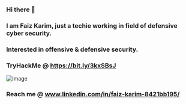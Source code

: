 ### Hi there 👋
### I am Faiz Karim, just a techie working in field of defensive cyber security.
### Interested in offensive & defensive security.
### TryHackMe @ https://bit.ly/3kxSBsJ
![image](https://user-images.githubusercontent.com/87700008/126310526-3e6df91d-bd70-4381-b76e-51582e3ea6d4.png)
### Reach me @ www.linkedin.com/in/faiz-karim-8421bb195/
<!--
**F41zK4r1m/F41zK4r1m** is a ✨ _special_ ✨ repository because its `README.md` (this file) appears on your GitHub profile.

Here are some ideas to get you started:

- 🔭 I’m currently working on ...
- 🌱 I’m currently learning ...
- 👯 I’m looking to collaborate on ...
- 🤔 I’m looking for help with ...
- 💬 Ask me about ...
- 📫 How to reach me: ...
- 😄 Pronouns: ...
- ⚡ Fun fact: ...
-->

